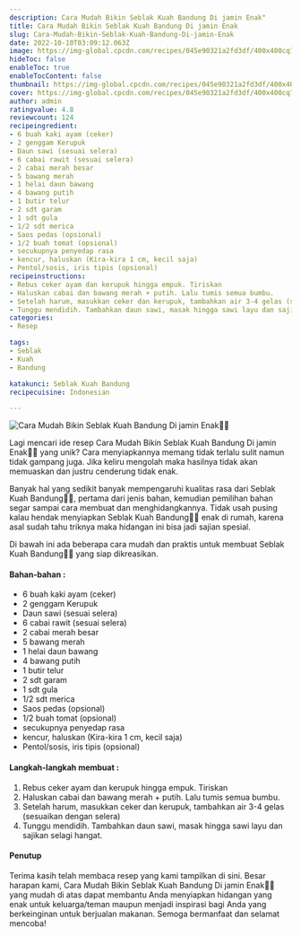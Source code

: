 ```yaml
---
description: Cara Mudah Bikin Seblak Kuah Bandung Di jamin Enak"
title: Cara Mudah Bikin Seblak Kuah Bandung Di jamin Enak
slug: Cara-Mudah-Bikin-Seblak-Kuah-Bandung-Di-jamin-Enak
date: 2022-10-10T03:09:12.063Z
image: https://img-global.cpcdn.com/recipes/045e90321a2fd3df/400x400cq70/photo.jpg
hideToc: false
enableToc: true
enableTocContent: false
thumbnail: https://img-global.cpcdn.com/recipes/045e90321a2fd3df/400x400cq70/photo.jpg
cover: https://img-global.cpcdn.com/recipes/045e90321a2fd3df/400x400cq70/photo.jpg
author: admin
ratingvalue: 4.8
reviewcount: 124
recipeingredient:
- 6 buah kaki ayam (ceker)
- 2 genggam Kerupuk
- Daun sawi (sesuai selera)
- 6 cabai rawit (sesuai selera)
- 2 cabai merah besar
- 5 bawang merah
- 1 helai daun bawang
- 4 bawang putih
- 1 butir telur
- 2 sdt garam
- 1 sdt gula
- 1/2 sdt merica
- Saos pedas (opsional)
- 1/2 buah tomat (opsional)
- secukupnya penyedap rasa
- kencur, haluskan (Kira-kira 1 cm, kecil saja)
- Pentol/sosis, iris tipis (opsional)
recipeinstructions:
- Rebus ceker ayam dan kerupuk hingga empuk. Tiriskan
- Haluskan cabai dan bawang merah + putih. Lalu tumis semua bumbu.
- Setelah harum, masukkan ceker dan kerupuk, tambahkan air 3-4 gelas (sesuaikan dengan selera)
- Tunggu mendidih. Tambahkan daun sawi, masak hingga sawi layu dan sajikan selagi hangat.
categories:
- Resep

tags:
- Seblak
- Kuah
- Bandung

katakunci: Seblak Kuah Bandung
recipecuisine: Indonesian

---
```


![Cara Mudah Bikin Seblak Kuah Bandung Di jamin Enak👩‍🍳](https://img-global.cpcdn.com/recipes/045e90321a2fd3df/400x400cq70/photo.jpg)

Lagi mencari ide resep Cara Mudah Bikin Seblak Kuah Bandung Di jamin Enak👩‍🍳 yang unik? Cara menyiapkannya memang tidak terlalu sulit namun tidak gampang juga. Jika keliru mengolah maka hasilnya tidak akan memuaskan dan justru cenderung tidak enak.

Banyak hal yang sedikit banyak mempengaruhi kualitas rasa dari Seblak Kuah Bandung👩‍🍳, pertama dari jenis bahan, kemudian pemilihan bahan segar sampai cara membuat dan menghidangkannya. Tidak usah pusing kalau hendak menyiapkan Seblak Kuah Bandung👩‍🍳 enak di rumah, karena asal sudah tahu triknya maka hidangan ini bisa jadi sajian spesial.

Di bawah ini ada beberapa cara mudah dan praktis untuk membuat Seblak Kuah Bandung👩‍🍳 yang siap dikreasikan.

<!--inarticleads1-->

#### Bahan-bahan :

- 6 buah kaki ayam (ceker)
- 2 genggam Kerupuk
- Daun sawi (sesuai selera)
- 6 cabai rawit (sesuai selera)
- 2 cabai merah besar
- 5 bawang merah
- 1 helai daun bawang
- 4 bawang putih
- 1 butir telur
- 2 sdt garam
- 1 sdt gula
- 1/2 sdt merica
- Saos pedas (opsional)
- 1/2 buah tomat (opsional)
- secukupnya penyedap rasa
- kencur, haluskan (Kira-kira 1 cm, kecil saja)
- Pentol/sosis, iris tipis (opsional)

<!--inarticleads2-->

#### Langkah-langkah membuat :

1. Rebus ceker ayam dan kerupuk hingga empuk. Tiriskan
1. Haluskan cabai dan bawang merah + putih. Lalu tumis semua bumbu.
1. Setelah harum, masukkan ceker dan kerupuk, tambahkan air 3-4 gelas (sesuaikan dengan selera)
1. Tunggu mendidih. Tambahkan daun sawi, masak hingga sawi layu dan sajikan selagi hangat.

#### Penutup

Terima kasih telah membaca resep yang kami tampilkan di sini. Besar harapan kami, Cara Mudah Bikin Seblak Kuah Bandung Di jamin Enak👩‍🍳 yang mudah di atas dapat membantu Anda menyiapkan hidangan yang enak untuk keluarga/teman maupun menjadi inspirasi bagi Anda yang berkeinginan untuk berjualan makanan. Semoga bermanfaat dan selamat mencoba!